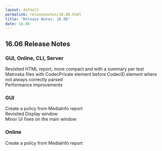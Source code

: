 ```yaml
---
layout: default
permalink: releasenotes/16.06.html
title: "Release Notes: 16.06"
date: 16.06
---
```

## 16.06 Release Notes

### GUI, Online, CLI, Server

Revisited HTML report, more compact and with a summary per test  
Matroska files with CodecPrivate element before CodecID element where not always correctly parsed  
Performance improvements  

### GUI

Create a policy from MediaInfo report  
Revisited Display window  
Minor UI fixes on the main window  

### Online

Create a policy from MediaInfo report  
